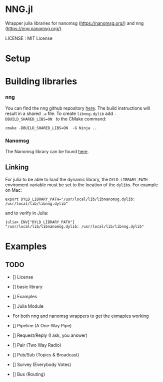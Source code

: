 # NNG.jl

Wrapper julia libraries for nanomsg (https://nanomsg.org/) and nng (https://nng.nanomsg.org/).

LICENSE : MIT License

# Setup

# Building libraries

### nng
You can find the nng github repository [here](https://github.com/nanomsg/nng).
The build instructions will result in a shared `.a` file. To create  `libnng.dylib`
add `-DBUILD_SHARED_LIBS=ON ` to the CMake command:
```
cmake -DBUILD_SHARED_LIBS=ON  -G Ninja ..
```

### Nanomsg
The Nanomsg library can be found [here](https://github.com/nanomsg/nanomsg).

## Linking
For julia to be able to load the dynamic library, the `DYLD_LIBRARY_PATH` enviroment variable must be set to the location of the `dylib`s.
For example on Mac:
```
export DYLD_LIBRARY_PATH="/usr/local/lib/libnanomsg.dylib: /usr/local/lib/libnng.dylib"
```
and to verify in Julia:
```
julia> ENV["DYLD_LIBRARY_PATH"]
"/usr/local/lib/libnanomsg.dylib: /usr/local/lib/libnng.dylib"
```

# Examples

## TODO
- [] License
- [] basic library
- [] Examples
- [] Julia Module

- For both nng and nanomsg wrappers to get the exmaples working
- [] Pipeline (A One-Way Pipe)
- [] Request/Reply (I ask, you answer)
- [] Pair (Two Way Radio)
- [] Pub/Sub (Topics & Broadcast)
- [] Survey (Everybody Votes)
- [] Bus (Routing)
